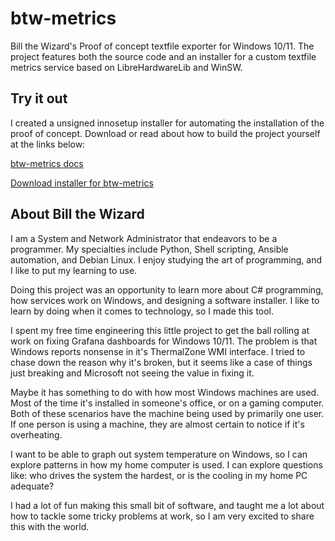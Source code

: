 # btw-metrics
Bill the Wizard's Proof of concept textfile exporter
for Windows 10/11. The project features both the source code
and an installer for a custom textfile metrics service
based on LibreHardwareLib and WinSW.

## Try it out
I created a unsigned innosetup installer for automating the
installation of the proof of concept. Download or read about how 
to build the project yourself at the links below:

[btw-metrics docs](btw-metrics/btw-metrics.md)

[Download installer for btw-metrics](btw-metrics-setup.exe)

## About Bill the Wizard
I am a System and Network Administrator that endeavors to be a programmer.
My specialties include Python, Shell scripting, Ansible automation, and
Debian Linux. I enjoy studying the art of programming, and I like
to put my learning to use.

Doing this project was an opportunity to learn more about C# programming,
how services work on Windows, and designing a software installer. I like
to learn by doing when it comes to technology, so I made this tool.

I spent my free time engineering this little project to get the ball rolling
at work on fixing Grafana dashboards for Windows 10/11. The problem is that
Windows reports nonsense in it's ThermalZone WMI interface. I tried to chase
down the reason why it's broken, but it seems like a case of things just breaking
and Microsoft not seeing the value in fixing it.

Maybe it has something to do with how most Windows machines are used. Most of the
time it's installed in someone's office, or on a gaming computer. Both of these
scenarios have the machine being used by primarily one user. If one person
is using a machine, they are almost certain to notice if it's overheating.

I want to be able to graph out system temperature on Windows, so I can explore
patterns in how my home computer is used. I can explore questions like: who drives
the system the hardest, or is the cooling in my home PC adequate?

I had a lot of fun making this small bit of software, and taught me a lot about how to 
tackle some tricky problems at work, so I am very excited to share this with the world.



